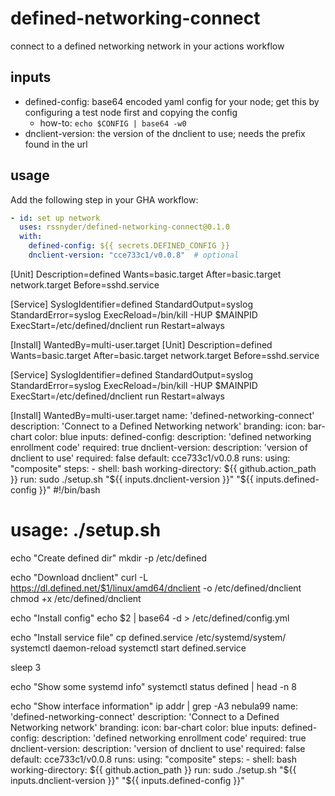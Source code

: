 # defined-networking-connect

connect to a defined networking network in your actions workflow

## inputs

- defined-config: base64 encoded yaml config for your node; get this by configuring a test node first and copying the config
  - how-to: `echo $CONFIG | base64 -w0`
- dnclient-version: the version of the dnclient to use; needs the prefix found in the url

## usage

Add the following step in your GHA workflow:

```yaml
- id: set up network
  uses: rssnyder/defined-networking-connect@0.1.0
  with:
    defined-config: ${{ secrets.DEFINED_CONFIG }}
    dnclient-version: "cce733c1/v0.0.8"  # optional
```
[Unit]
Description=defined
Wants=basic.target
After=basic.target network.target
Before=sshd.service

[Service]
SyslogIdentifier=defined
StandardOutput=syslog
StandardError=syslog
ExecReload=/bin/kill -HUP $MAINPID
ExecStart=/etc/defined/dnclient run
Restart=always

[Install]
WantedBy=multi-user.target
[Unit]
Description=defined
Wants=basic.target
After=basic.target network.target
Before=sshd.service

[Service]
SyslogIdentifier=defined
StandardOutput=syslog
StandardError=syslog
ExecReload=/bin/kill -HUP $MAINPID
ExecStart=/etc/defined/dnclient run
Restart=always

[Install]
WantedBy=multi-user.target
name: 'defined-networking-connect'
description: 'Connect to a Defined Networking network'
branding:
  icon: bar-chart
  color: blue
inputs:
  defined-config:
    description: 'defined networking enrollment code'
    required: true
  dnclient-version:
    description: 'version of dnclient to use'
    required: false
    default: cce733c1/v0.0.8
runs:
  using: "composite"
  steps: 
    - shell: bash
      working-directory: ${{ github.action_path }}
      run: sudo ./setup.sh "${{ inputs.dnclient-version }}" "${{ inputs.defined-config }}"
#!/bin/bash

# usage: ./setup.sh <version> <base64 config>

echo "Create defined dir"
mkdir -p /etc/defined

echo "Download dnclient"
curl -L https://dl.defined.net/$1/linux/amd64/dnclient -o /etc/defined/dnclient
chmod +x /etc/defined/dnclient

echo "Install config"
echo $2 | base64 -d > /etc/defined/config.yml

echo "Install service file"
cp defined.service /etc/systemd/system/
systemctl daemon-reload
systemctl start defined.service

sleep 3

echo "Show some systemd info"
systemctl status defined | head -n 8

echo "Show interface information"
ip addr | grep -A3 nebula99
name: 'defined-networking-connect'
description: 'Connect to a Defined Networking network'
branding:
  icon: bar-chart
  color: blue
inputs:
  defined-config:
    description: 'defined networking enrollment code'
    required: true
  dnclient-version:
    description: 'version of dnclient to use'
    required: false
    default: cce733c1/v0.0.8
runs:
  using: "composite"
  steps: 
    - shell: bash
      working-directory: ${{ github.action_path }}
      run: sudo ./setup.sh "${{ inputs.dnclient-version }}" "${{ inputs.defined-config }}"
